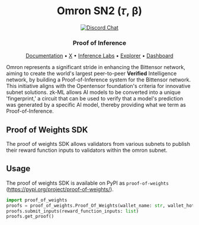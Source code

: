 <div align="center">

# **Omron SN2 (𝜏, β)**

[![Discord Chat](https://img.shields.io/discord/308323056592486420.svg?logo=discord)](https://discord.gg/bittensor)

### Proof of Inference

[Documentation](https://docs.omron.ai/) • [X](https://twitter.com/omron_ai) • [Inference Labs](https://twitter.com/inference_labs) • [Explorer](https://taostats.io/) • [Dashboard](https://wandb.ai/inferencelabs/omron)

</div>

Omron represents a significant stride in enhancing the Bittensor network, aiming to create the world's largest peer-to-peer **Verified** Intelligence network, by building a Proof-of-Inference system for the Bittensor network. This initiative aligns with the Opentensor foundation's criteria for innovative subnet solutions. zk-ML allows AI models to be converted into a unique 'fingerprint,' a circuit that can be used to verify that a model's prediction was generated by a specific AI model, thereby providing what we term as Proof-of-Inference.

## Proof of Weights SDK

The proof of weights SDK allows validators from various subnets to publish their reward function inputs to validators within the omron subnet.

## Usage

The proof of weights SDK is available on PyPI as `proof-of-weights` (https://pypi.org/project/proof-of-weights/).

```python
import proof_of_weights
proofs = proof_of_weights.Proof_Of_Weights(wallet_name: str, wallet_hotkey: str, omron_validator_ss58: str, netuid: int, network: str = "finney")
proofs.submit_inputs(reward_function_inputs: list)
proofs.get_proof()
```
